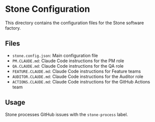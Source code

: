 # Stone Configuration

This directory contains the configuration files for the Stone software factory.

## Files

- `stone.config.json`: Main configuration file
- `PM.CLAUDE.md`: Claude Code instructions for the PM role
- `QA.CLAUDE.md`: Claude Code instructions for the QA role
- `FEATURE.CLAUDE.md`: Claude Code instructions for Feature teams
- `AUDITOR.CLAUDE.md`: Claude Code instructions for the Auditor role
- `ACTIONS.CLAUDE.md`: Claude Code instructions for the GitHub Actions team

## Usage

Stone processes GitHub issues with the `stone-process` label.